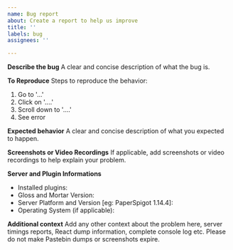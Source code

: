 ```yaml
---
name: Bug report
about: Create a report to help us improve
title: ''
labels: bug
assignees: ''

---
```


**Describe the bug**
A clear and concise description of what the bug is.

**To Reproduce**
Steps to reproduce the behavior:
1. Go to '...'
2. Click on '....'
3. Scroll down to '....'
4. See error

**Expected behavior**
A clear and concise description of what you expected to happen.

**Screenshots or Video Recordings**
If applicable, add screenshots or video recordings to help explain your problem.

**Server and Plugin Informations**
 - Installed plugins:
 - Gloss and Mortar Version:
 - Server Platform and Version [eg: PaperSpigot 1.14.4]:
 - Operating System (if applicable):

**Additional context**
Add any other context about the problem here, server timings reports, React dump information, complete console log etc. Please do not make Pastebin dumps or screenshots expire.
